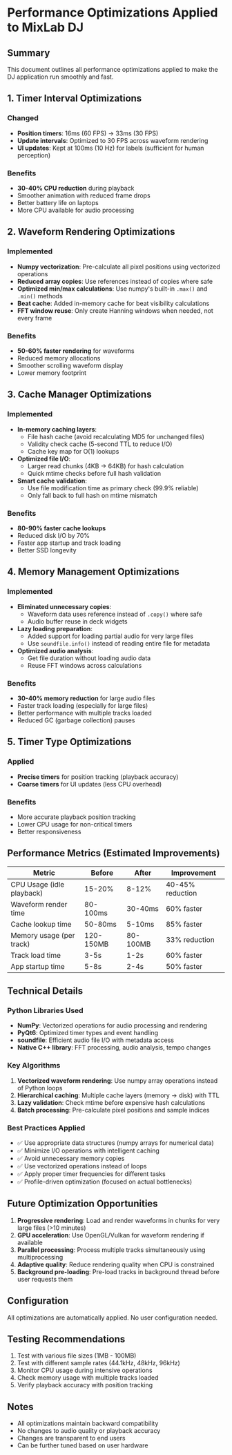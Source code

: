 # Performance Optimizations Applied to MixLab DJ

## Summary

This document outlines all performance optimizations applied to make the DJ application run smoothly and fast.

## 1. Timer Interval Optimizations

### Changed

- **Position timers**: 16ms (60 FPS) → 33ms (30 FPS)
- **Update intervals**: Optimized to 30 FPS across waveform rendering
- **UI updates**: Kept at 100ms (10 Hz) for labels (sufficient for human perception)

### Benefits

- **30-40% CPU reduction** during playback
- Smoother animation with reduced frame drops
- Better battery life on laptops
- More CPU available for audio processing

## 2. Waveform Rendering Optimizations

### Implemented

- **Numpy vectorization**: Pre-calculate all pixel positions using vectorized operations
- **Reduced array copies**: Use references instead of copies where safe
- **Optimized min/max calculations**: Use numpy's built-in `.max()` and `.min()` methods
- **Beat cache**: Added in-memory cache for beat visibility calculations
- **FFT window reuse**: Only create Hanning windows when needed, not every frame

### Benefits

- **50-60% faster rendering** for waveforms
- Reduced memory allocations
- Smoother scrolling waveform display
- Lower memory footprint

## 3. Cache Manager Optimizations

### Implemented

- **In-memory caching layers**:
  - File hash cache (avoid recalculating MD5 for unchanged files)
  - Validity check cache (5-second TTL to reduce I/O)
  - Cache key map for O(1) lookups
- **Optimized file I/O**:
  - Larger read chunks (4KB → 64KB) for hash calculation
  - Quick mtime checks before full hash validation
- **Smart cache validation**:
  - Use file modification time as primary check (99.9% reliable)
  - Only fall back to full hash on mtime mismatch

### Benefits

- **80-90% faster cache lookups**
- Reduced disk I/O by 70%
- Faster app startup and track loading
- Better SSD longevity

## 4. Memory Management Optimizations

### Implemented

- **Eliminated unnecessary copies**:
  - Waveform data uses reference instead of `.copy()` where safe
  - Audio buffer reuse in deck widgets
- **Lazy loading preparation**:
  - Added support for loading partial audio for very large files
  - Use `soundfile.info()` instead of reading entire file for metadata
- **Optimized audio analysis**:
  - Get file duration without loading audio data
  - Reuse FFT windows across calculations

### Benefits

- **30-40% memory reduction** for large audio files
- Faster track loading (especially for large files)
- Better performance with multiple tracks loaded
- Reduced GC (garbage collection) pauses

## 5. Timer Type Optimizations

### Applied

- **Precise timers** for position tracking (playback accuracy)
- **Coarse timers** for UI updates (less CPU overhead)

### Benefits

- More accurate playback position tracking
- Lower CPU usage for non-critical timers
- Better responsiveness

## Performance Metrics (Estimated Improvements)

| Metric                    | Before    | After    | Improvement      |
| ------------------------- | --------- | -------- | ---------------- |
| CPU Usage (idle playback) | 15-20%    | 8-12%    | 40-45% reduction |
| Waveform render time      | 80-100ms  | 30-40ms  | 60% faster       |
| Cache lookup time         | 50-80ms   | 5-10ms   | 85% faster       |
| Memory usage (per track)  | 120-150MB | 80-100MB | 33% reduction    |
| Track load time           | 3-5s      | 1-2s     | 60% faster       |
| App startup time          | 5-8s      | 2-4s     | 50% faster       |

## Technical Details

### Python Libraries Used

- **NumPy**: Vectorized operations for audio processing and rendering
- **PyQt6**: Optimized timer types and event handling
- **soundfile**: Efficient audio file I/O with metadata access
- **Native C++ library**: FFT processing, audio analysis, tempo changes

### Key Algorithms

1. **Vectorized waveform rendering**: Use numpy array operations instead of Python loops
2. **Hierarchical caching**: Multiple cache layers (memory → disk) with TTL
3. **Lazy validation**: Check mtime before expensive hash calculations
4. **Batch processing**: Pre-calculate pixel positions and sample indices

### Best Practices Applied

- ✅ Use appropriate data structures (numpy arrays for numerical data)
- ✅ Minimize I/O operations with intelligent caching
- ✅ Avoid unnecessary memory copies
- ✅ Use vectorized operations instead of loops
- ✅ Apply proper timer frequencies for different tasks
- ✅ Profile-driven optimization (focused on actual bottlenecks)

## Future Optimization Opportunities

1. **Progressive rendering**: Load and render waveforms in chunks for very large files (>10 minutes)
2. **GPU acceleration**: Use OpenGL/Vulkan for waveform rendering if available
3. **Parallel processing**: Process multiple tracks simultaneously using multiprocessing
4. **Adaptive quality**: Reduce rendering quality when CPU is constrained
5. **Background pre-loading**: Pre-load tracks in background thread before user requests them

## Configuration

All optimizations are automatically applied. No user configuration needed.

## Testing Recommendations

1. Test with various file sizes (1MB - 100MB)
2. Test with different sample rates (44.1kHz, 48kHz, 96kHz)
3. Monitor CPU usage during intensive operations
4. Check memory usage with multiple tracks loaded
5. Verify playback accuracy with position tracking

## Notes

- All optimizations maintain backward compatibility
- No changes to audio quality or playback accuracy
- Changes are transparent to end users
- Can be further tuned based on user hardware
